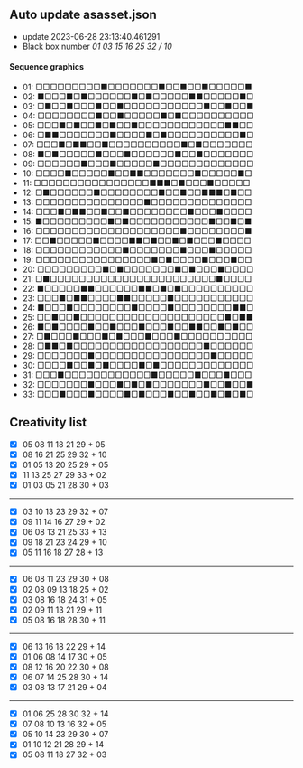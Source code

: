 ## Auto update asasset.json

* update 2023-06-28 23:13:40.461291
* Black box number _01 03 15 16 25 32 / 10_
#### Sequence graphics

* 01: □□□□□□□□□■□□□□□□□■□□■□□■□□□□□■
* 02: ■□□□■□■□□□□□□■□■□□□□□■■□□□□□■□
* 03: □■□□■□□□■□□■□□□□□□□□□□□■□□■□□■
* 04: □□□□□□□□■□□■□□□□□■□■□□□□□□□□□□
* 05: □□□■□■□□■□■□□■□□□□□□□□□□□□■■□□
* 06: □■■□□□□□□□■□□□□■□■□□□□□□□□□□■□
* 07: □□□■□■■□□■□□□□□□□□□□■□■□□□□□□□
* 08: ■□■□□□□□■□□□■□□□□□□■□□■□□□□□□□
* 09: □□□□□□■□□□■□□□□□■□□□□□□□□□□□□□
* 10: □□□□■□□□□□■□□■■□□□□□□□■□□□□□■□
* 11: □□□□□□□□□□□□□□□□■■■□■□□□■□□□□□
* 12: □■□□□□□□■□□□□□□□□■□□■□□■■■□■□□
* 13: □□□□□□□□□□□□□□□■□□□□□□□□□□□□□□
* 14: □□□■□■■□□■□□■□□□□□□□□■□□□■□□□□
* 15: ■□□□□□□□□□■□■□□□□□□□□□□□■□□■□■
* 16: □□□□□□□□□□□□□□□□□□□□■□□□□□□□□■
* 17: □□■□□□□□■□□□□■■□■□□■□■□□□■□□□□
* 18: □□□□□□□□□□□□■□□□□□□□■□□□■□□□□□
* 19: □□□□□□□□□□□□□□□□■□■□□□□■□□□■□□
* 20: □□□□□□□□□■□■□□□□□□□■□■□□□■□□□□
* 21: □■□□□□□□□□□□□□□□□□□□□□□□□■□□□□
* 22: ■□□□□□■■□□□□□□■■□■□■□□□□□□□□□□
* 23: □□□■□■■□□□□■■□□□□□■□□□□□□□□□□□
* 24: ■□□□■□□□□□□□□■□□□□■□□□□□□□□■■□
* 25: □□■□□■□□□□□□□□□□□□□□□□□□□□■□■■
* 26: ■□■□□□□■□□■□□□■□□□■□□■■□□■□■□□
* 27: □■□□□■□□□■□■□□□■□□□■□□□□□□□□□□
* 28: □■■□■□□□□□□□□□□□□□□□□□□■□□□□□□
* 29: □□□□□□□■□□□□□□□□□□□□□□□□■□□□□□
* 30: □□□□■□□■□■□□□□■□■□□□□□□□□□□□□□
* 31: □□□■□□□□□□□□□□□□■□□□□□■□□□■□□□
* 32: □□□□□□□■□□□■□■□■□□□□□□□■□□■□□■
* 33: □□□■□□□■□□□□■□■□□□■□□■□□■□■□■□
## Creativity list

- [x] 05 08 11 18 21 29 + 05
- [x] 08 16 21 25 29 32 + 10
- [x] 01 05 13 20 25 29 + 05
- [x] 11 13 25 27 29 33 + 02
- [x] 01 03 05 21 28 30 + 03
***
- [x] 03 10 13 23 29 32 + 07
- [x] 09 11 14 16 27 29 + 02
- [x] 06 08 13 21 25 33 + 13
- [x] 09 18 21 23 24 29 + 10
- [x] 05 11 16 18 27 28 + 13
***
- [x] 06 08 11 23 29 30 + 08
- [x] 02 08 09 13 18 25 + 02
- [x] 03 08 16 18 24 31 + 05
- [x] 02 09 11 13 21 29 + 11
- [x] 05 08 16 18 28 30 + 11
***
- [x] 06 13 16 18 22 29 + 14
- [x] 01 06 08 14 17 30 + 05
- [x] 08 12 16 20 22 30 + 08
- [x] 06 07 14 25 28 30 + 14
- [x] 03 08 13 17 21 29 + 04
***
- [x] 01 06 25 28 30 32 + 14
- [x] 07 08 10 13 16 32 + 05
- [x] 05 10 14 23 29 30 + 07
- [x] 01 10 12 21 28 29 + 14
- [x] 05 08 11 18 27 32 + 03
